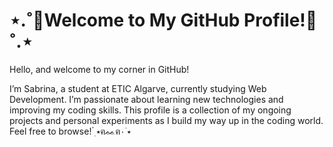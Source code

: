 # ⋆.˚👾Welcome to My GitHub Profile!👾˚.⋆
Hello, and welcome to my corner in GitHub!

I’m Sabrina, a student at ETIC Algarve, currently studying Web Development. I’m passionate about learning new technologies and improving my coding skills. This profile is a collection of my ongoing projects and personal experiments as I build my way up in the coding world. Feel free to browse! ๋࣭ ⭑ฅᨐฅ٠ ࣪⭑
